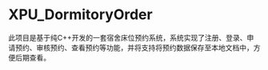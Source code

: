 # XPU_DormitoryOrder
此项目是基于纯C++开发的一套宿舍床位预约系统，系统实现了注册、登录、申请预约、审核预约、查看预约等功能，并将支持将预约数据保存至本地文档中，方便后期查看。
